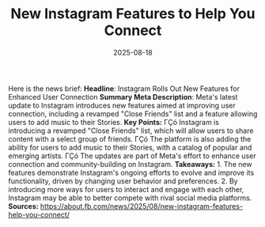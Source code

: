 ﻿---
title: New Instagram Features to Help You Connect
date: '2025-08-18'
category: Markets
summary: ''
slug: new instagram features to help you connect
source_urls:
- https://about.fb.com/news/2025/08/new-instagram-features-help-you-connect/
seo:
  title: New Instagram Features to Help You Connect | Hash n Hedge
  description: ''
  keywords:
  - news
  - markets
  - brief
---

Here is the news brief:  **Headline**: Instagram Rolls Out New Features for Enhanced User Connection  **Summary Meta Description**: Meta's latest update to Instagram introduces new features aimed at improving user connection, including a revamped "Close Friends" list and a feature allowing users to add music to their Stories.  **Key Points:**  ΓÇó Instagram is introducing a revamped "Close Friends" list, which will allow users to share content with a select group of friends. ΓÇó The platform is also adding the ability for users to add music to their Stories, with a catalog of popular and emerging artists. ΓÇó The updates are part of Meta's effort to enhance user connection and community-building on Instagram.  **Takeaways:**  1. The new features demonstrate Instagram's ongoing efforts to evolve and improve its functionality, driven by changing user behavior and preferences. 2. By introducing more ways for users to interact and engage with each other, Instagram may be able to better compete with rival social media platforms.  **Sources:** https://about.fb.com/news/2025/08/new-instagram-features-help-you-connect/ 

